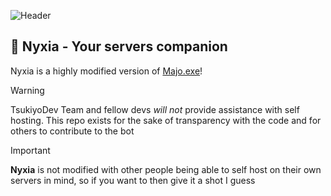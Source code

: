 ![Header](/apps/dashboard/public/assets/Nyxia.png)

## 🌸 Nyxia - Your servers companion
Nyxia is a highly modified version of [Majo.exe](https://github.com/IgorKowalczyk/majo.exe)!

<!-- prettier-ignore-start -->
> [!WARNING]
> TsukiyoDev Team and fellow devs *will not* provide assistance with self hosting. This repo exists for the sake of transparency with the code and for others to contribute to the bot


> [!IMPORTANT]
> **Nyxia** is not modified with other people being able to self host on their own servers in mind, so if you want to then give it a shot I guess
<!-- prettier-ignore-end -->
